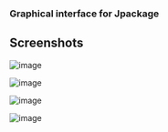 ### Graphical interface for Jpackage


## Screenshots

![image](https://github.com/user-attachments/assets/d7845e20-60f1-4746-9355-6589d698726b)

![image](https://github.com/user-attachments/assets/e0f10a5b-da7b-44b2-8a7b-e57b9523187e)

![image](https://github.com/user-attachments/assets/495613da-b2c7-4b3f-ae8e-76988488a3cd)

![image](https://github.com/user-attachments/assets/a1d6585c-b406-4dc6-baa7-f0d23b122bf5)
